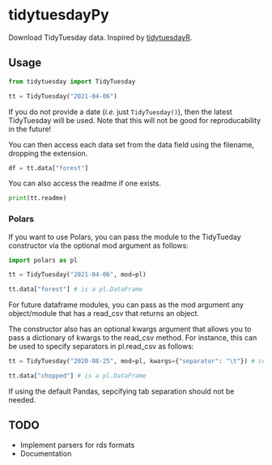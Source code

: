 # tidytuesdayPy

Download TidyTuesday data. Inspired by [tidytuesdayR](https://github.com/thebioengineer/tidytuesdayR).

## Usage

```python
from tidytuesday import TidyTuesday

tt = TidyTuesday("2021-04-06")
```

If you do not provide a date (_i.e._ just `TidyTuesday()`), then the latest TidyTuesday will be used. Note that this will not be good for reproducability in the future!

You can then access each data set from the data field using the filename, dropping the extension.

```python
df = tt.data["forest"]
```

You can also access the readme if one exists.

```python
print(tt.readme)
```

### Polars

If you want to use Polars, you can pass the module to the TidyTueday constructor via the optional mod argument as follows:

```python
import polars as pl

tt = TidyTuesday("2021-04-06", mod=pl)

tt.data["forest"] # is a pl.DataFrame
```

For future dataframe modules, you can pass as the mod argument any object/module that has a read_csv that returns an object.

The constructor also has an optional kwargs argument that allows you to pass a dictionary of kwargs to the read_csv method. For instance, this can be used to specify separators in pl.read_csv as follows:

```python
tt = TidyTuesday("2020-08-25", mod=pl, kwargs={"separator": "\t"}) # contains chopped.tsv

tt.data["chopped"] # is a pl.DataFrame
```

If using the default Pandas, sepcifying tab separation should not be needed.

## TODO

- Implement parsers for rds formats
- Documentation
